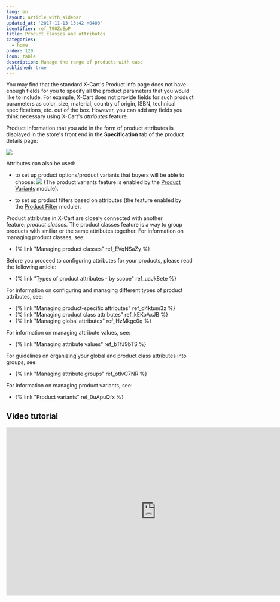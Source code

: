 ```yaml
---
lang: en
layout: article_with_sidebar
updated_at: '2017-11-13 13:42 +0400'
identifier: ref_T90ZcEpP
title: Product classes and attributes
categories:
  - home
order: 120
icon: table
description: Manage the range of products with ease
published: true
---
```



You may find that the standard X-Cart's Product info page does not have enough fields for you to specify all the product parameters that you would like to include. For example, X-Cart does not provide fields for such product parameters as color, size, material, country of origin, ISBN, technical specifications, etc. out of the box. However, you can add any fields you think necessary using X-Cart's _attributes_ feature. 

Product information that you add in the form of product attributes is displayed in the store's front end in the **Specification** tab of the product details page:

![]({{site.baseurl}}/attachments/7504847/7602452.png)

Attributes can also be used:

*   to set up product options/product variants that buyers will be able to choose:
    ![]({{site.baseurl}}/attachments/7504847/7602468.png)
    (The product variants feature is enabled by the [Product Variants](http://www.x-cart.com/extensions/addons/product-variants.html) module).

*   to set up product filters based on attributes (the feature enabled by the [Product Filter](http://www.x-cart.com/extensions/addons/product-filter.html) module).

Product attributes in X-Cart are closely connected with another feature: _product classes._ The product classes feature is a way to group products with smiliar or the same attributes together. For information on managing product classes, see:

*   {% link "Managing product classes" ref_EVqNSaZy %}

Before you proceed to configuring attributes for your products, please read the following article:

*   {% link "Types of product attributes - by scope" ref_uaJk8ete %}

For information on configuring and managing different types of product attributes, see:

*   {% link "Managing product-specific attributes" ref_d4ktum3z %}
*   {% link "Managing product class attributes" ref_kEKoAxJB %}
*   {% link "Managing global attributes" ref_HzMkgc0q %}

For information on managing attribute values, see:

*   {% link "Managing attribute values" ref_bTfJ9bTS %}

For guidelines on organizing your global and product class attributes into groups, see:

*   {% link "Managing attribute groups" ref_otIvC7NR %}

For information on managing product variants, see:

*   {% link "Product variants" ref_0uApuQfx %}

## Video tutorial

<iframe class="youtube-player" type="text/html" style="width: 800px; height: 450px" src="http://www.youtube.com/embed/WjvaZ9ExGmE" frameborder="0"></iframe>
